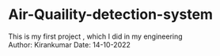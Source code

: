 # Air-Quaility-detection-system
This is my first project , which I did in my engineering
<br>
Author: Kirankumar 
Date: 14-10-2022
